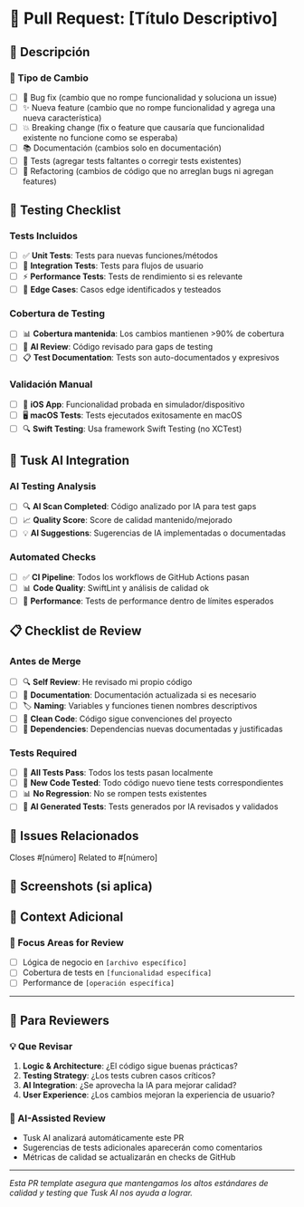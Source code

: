 # 🚀 Pull Request: [Título Descriptivo]

## 📝 Descripción
<!-- Describe qué cambios introduces y por qué -->

### 🎯 Tipo de Cambio
- [ ] 🐛 Bug fix (cambio que no rompe funcionalidad y soluciona un issue)
- [ ] ✨ Nueva feature (cambio que no rompe funcionalidad y agrega una nueva característica)
- [ ] 💥 Breaking change (fix o feature que causaría que funcionalidad existente no funcione como se esperaba)
- [ ] 📚 Documentación (cambios solo en documentación)
- [ ] 🧪 Tests (agregar tests faltantes o corregir tests existentes)
- [ ] 🔧 Refactoring (cambios de código que no arreglan bugs ni agregan features)

## 🧪 Testing Checklist

### Tests Incluidos
- [ ] ✅ **Unit Tests**: Tests para nuevas funciones/métodos
- [ ] 🔄 **Integration Tests**: Tests para flujos de usuario
- [ ] ⚡ **Performance Tests**: Tests de rendimiento si es relevante
- [ ] 🎯 **Edge Cases**: Casos edge identificados y testeados

### Cobertura de Testing
- [ ] 📊 **Cobertura mantenida**: Los cambios mantienen >90% de cobertura
- [ ] 🤖 **AI Review**: Código revisado para gaps de testing
- [ ] 📋 **Test Documentation**: Tests son auto-documentados y expresivos

### Validación Manual
- [ ] 📱 **iOS App**: Funcionalidad probada en simulador/dispositivo
- [ ] 🖥️ **macOS Tests**: Tests ejecutados exitosamente en macOS
- [ ] 🔍 **Swift Testing**: Usa framework Swift Testing (no XCTest)

## 🤖 Tusk AI Integration

### AI Testing Analysis
- [ ] 🔍 **AI Scan Completed**: Código analizado por IA para test gaps
- [ ] 📈 **Quality Score**: Score de calidad mantenido/mejorado
- [ ] 💡 **AI Suggestions**: Sugerencias de IA implementadas o documentadas

### Automated Checks
- [ ] ✅ **CI Pipeline**: Todos los workflows de GitHub Actions pasan
- [ ] 📊 **Code Quality**: SwiftLint y análisis de calidad ok
- [ ] 🚀 **Performance**: Tests de performance dentro de límites esperados

## 📋 Checklist de Review

### Antes de Merge
- [ ] 🔍 **Self Review**: He revisado mi propio código
- [ ] 📝 **Documentation**: Documentación actualizada si es necesario
- [ ] 🏷️ **Naming**: Variables y funciones tienen nombres descriptivos
- [ ] 🧹 **Clean Code**: Código sigue convenciones del proyecto
- [ ] 🔗 **Dependencies**: Dependencias nuevas documentadas y justificadas

### Tests Required
- [ ] 🧪 **All Tests Pass**: Todos los tests pasan localmente
- [ ] 🎯 **New Code Tested**: Todo código nuevo tiene tests correspondientes
- [ ] 📊 **No Regression**: No se rompen tests existentes
- [ ] 🤖 **AI Generated Tests**: Tests generados por IA revisados y validados

## 🔗 Issues Relacionados
<!-- Linkea issues que este PR resuelve -->
Closes #[número]
Related to #[número]

## 📸 Screenshots (si aplica)
<!-- Agrega screenshots para cambios de UI -->

## 🧠 Context Adicional
<!-- Información adicional que los reviewers deberían saber -->

### 🎯 Focus Areas for Review
<!-- Áreas específicas donde quieres feedback -->
- [ ] Lógica de negocio en `[archivo específico]`
- [ ] Cobertura de tests en `[funcionalidad específica]`
- [ ] Performance de `[operación específica]`

---

## 🚀 Para Reviewers

### 💡 Que Revisar
1. **Logic & Architecture**: ¿El código sigue buenas prácticas?
2. **Testing Strategy**: ¿Los tests cubren casos críticos?
3. **AI Integration**: ¿Se aprovecha la IA para mejorar calidad?
4. **User Experience**: ¿Los cambios mejoran la experiencia de usuario?

### 🤖 AI-Assisted Review
- Tusk AI analizará automáticamente este PR
- Sugerencias de tests adicionales aparecerán como comentarios
- Métricas de calidad se actualizarán en checks de GitHub

---

*Esta PR template asegura que mantengamos los altos estándares de calidad y testing que Tusk AI nos ayuda a lograr.* 